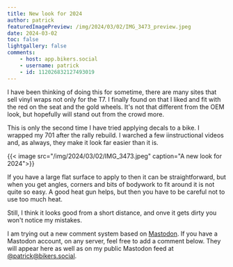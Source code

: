 ```yaml
---
title: New look for 2024
author: patrick
featuredImagePreview: /img/2024/03/02/IMG_3473_preview.jpeg
date: 2024-03-02
toc: false
lightgallery: false
comments:
    - host: app.bikers.social
    - username: patrick
    - id: 112026832127493019
---
```


I have been thinking of doing this for sometime, there are many sites that sell vinyl wraps not only for the T7. I finally found on that I liked and fit with the red on the seat and the gold wheels. It's not that different from the OEM look, but hopefully will stand out from the crowd more.

<!--more-->

This is only the second time I have tried applying decals to a bike. I wrapped my 701 after the rally rebuild. I warched a few iinstructional videos and, as always, they make it look far easier than it is.

{{< image src="/img/2024/03/02/IMG_3473.jpeg" caption="A new look for 2024">}}

If you have a large flat surface to apply to then it can be straightforward, but when you get angles, corners and bits of bodywork to fit around it is not quite so easy. A good heat gun helps, but then you have to be careful not to use too much heat.

Still, I think it looks good from a short distance, and onve it gets dirty you won't notice my mistakes.

I am trying out a new comment system based on [Mastodon](https://joinmastodon.org/). If you have a Mastodon account, on any server, feel free to add a comment below. They will appear here as well as on my public Mastodon feed at [@patrick@bikers.social](https://app.bikers.social/@patrick).
